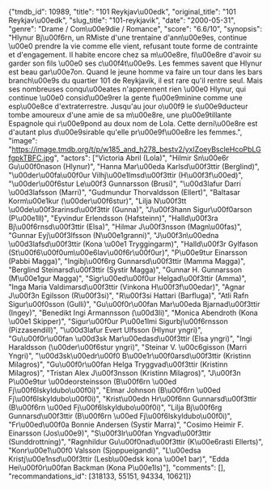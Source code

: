 {"tmdb_id": 10989, "title": "101 Reykjav\u00edk", "original_title": "101 Reykjav\u00edk", "slug_title": "101-reykjavik", "date": "2000-05-31", "genre": "Drame / Com\u00e9die / Romance", "score": "6.6/10", "synopsis": "Hlynur Bj\u00f6rn, un RMiste d'une trentaine d'ann\u00e9es, continue \u00e0 prendre la vie comme elle vient, refusant toute forme de contrainte et d'engagement. Il habite encore chez sa m\u00e8re, fi\u00e8re d'avoir su garder son fils \u00e0 ses c\u00f4t\u00e9s. Les femmes savent que Hlynur est beau gar\u00e7on. Quand le jeune homme va faire un tour dans les bars branch\u00e9s du quartier 101 de Reykjavik, il est rare qu'il rentre seul. Mais ses nombreuses conqu\u00eates n'apprennent rien \u00e0 Hlynur, qui continue \u00e0 consid\u00e9rer la gente f\u00e9minine comme une esp\u00e8ce d'extraterrestre. Jusqu'au jour o\u00f9 le s\u00e9ducteur tombe amoureux d'une amie de sa m\u00e8re, une p\u00e9tillante Espagnole qui r\u00e9pond au doux nom de Lola. Cette derni\u00e8re est d'autant plus d\u00e9sirable qu'elle pr\u00e9f\u00e8re les femmes.", "image": "https://image.tmdb.org/t/p/w185_and_h278_bestv2/yxlZoeyBscleHcoPbLGfgpkTBFC.jpg", "actors": ["Victoria Abril (Lola)", "Hilmir Sn\u00e6r Gu\u00f0nason (Hlynur)", "Hanna Mar\u00eda Karlsd\u00f3ttir (Berglind)", "\u00der\u00fa\u00f0ur Vilhj\u00e1lmsd\u00f3ttir (H\u00f3f\u00ed)", "\u00der\u00f6stur Le\u00f3 Gunnarsson (Brusi)", "\u00d3lafur Darri \u00d3lafsson (Marri)", "Gudmundur Thorvaldsson (Ellert)", "Baltasar Korm\u00e1kur (\u00der\u00f6stur)", "Lilja N\u00f3tt \u00de\u00f3rarinsd\u00f3ttir (Gunna)", "J\u00f3hann Sigur\u00f0arson (P\u00e1ll)", "Eyvindur Erlendsson (Hafsteinn)", "Halld\u00f3ra Bj\u00f6rnsd\u00f3ttir (Elsa)", "Hilmar J\u00f3nsson (Magn\u00fas)", "Gunnar Eyj\u00f3lfsson (N\u00e1granni)", "J\u00f3n\u00edna \u00d3lafsd\u00f3ttir (Kona \u00e1 Tryggingarm)", "Halld\u00f3r Gylfason (St\u00f6\u00f0um\u00e6lav\u00f6r\u00f0ur)", "P\u00e9tur Einarsson (Pabbi Magga)", "Ingibj\u00f6rg Gunnarsd\u00f3ttir (Mamma Magga)", "Berglind Steinarsd\u00f3ttir (Systir Magga)", "Gunnar H. Gunnarsson (M\u00e1gur Magga)", "Sigr\u00ed\u00f0ur Helgad\u00f3ttir (Amma)", "Inga Maria Valdimarsd\u00f3ttir (Vinkona H\u00f3f\u00edar)", "Agnar J\u00f3n Egilsson (R\u00f3si)", "R\u00f3si Hattari (Barfluga)", "Atli Rafn Sigur\u00f0sson (Gulli)", "Gu\u00f0r\u00fan Mar\u00eda Bjarnad\u00f3ttir (Ingey)", "Benedikt Ingi Armannsson (\u00d3li)", "Monica Abendroth (Kona \u00e1 Skipper)", "Sigur\u00f0ur P\u00e1lmi Sigurbj\u00f6rnsson (Pizzasendill)", "\u00d3lafur Evert Ulfsson (Hlynur yngri)", "Gu\u00f0r\u00fan \u00d3sk Mar\u00edasd\u00f3ttir (Elsa yngri)", "Ingi Haraldsson (\u00der\u00f6stur yngri)", "Steinar V. \u00c6gisson (Marri Yngri)", "\u00d3sk\u00edr\u00f0 B\u00e1r\u00f0arsd\u00f3ttir (Kristinn Milagros)", "Gu\u00f0r\u00fan Helga Tryggvad\u00f3ttir (Kristinn Milagros)", "Tristan Alex J\u00f3nsson (Kristinn Milagros)", "J\u00f3n P\u00e9tur \u00deorsteinsson (B\u00f6rn \u00ed Fj\u00f6lskyldubo\u00f0i)", "Elmar Johnson (B\u00f6rn \u00ed Fj\u00f6lskyldubo\u00f0i)", "Krist\u00edn Hr\u00f6nn Gunnarsd\u00f3ttir (B\u00f6rn \u00ed Fj\u00f6lskyldubo\u00f0i)", "Lilja Bj\u00f6rg Gunnarsd\u00f3ttir (B\u00f6rn \u00ed Fj\u00f6lskyldubo\u00f0i)", "Fr\u00ed\u00f0a Bonnie Andersen (Systir Marra)", "Cosimo Heimir F. Einarsson (Jos\u00e9)", "S\u00f3lr\u00fan Yngvad\u00f3ttir (Sunddrottning)", "Ragnhildur Gu\u00f0nad\u00f3ttir (K\u00e6rasti Ellerts)", "Konr\u00e1\u00f0 Valsson (Sjoppueigandi)", "L\u00edsa Kristj\u00e1nsd\u00f3ttir (Lesb\u00edsk kona \u00e1 bar)", "Edda Hei\u00f0r\u00fan Backman (Kona P\u00e1ls)"], "comments": [], "recommandations_id": [318133, 55151, 94334, 10621]}
